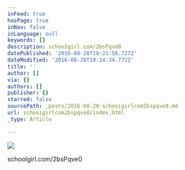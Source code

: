 ```yaml
---
inFeed: true
hasPage: true
inNav: false
inLanguage: null
keywords: []
description: schooIgirl.com/2bsPqve0
datePublished: '2016-08-28T19:21:56.727Z'
dateModified: '2016-08-28T19:14:34.772Z'
title: ''
author: []
via: {}
authors: []
publisher: {}
starred: false
sourcePath: _posts/2016-08-28-schooigirlcom2bspqve0.md
url: schooigirlcom2bspqve0/index.html
_type: Article

---
```

![](https://the-grid-user-content.s3-us-west-2.amazonaws.com/8671a7ee-ad7e-415f-a6de-61aa861b8154.jpg)

schooIgirl.com/2bsPqve0